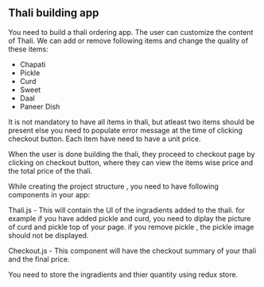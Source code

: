 ## Thali building app

You need to build a thali ordering app. The user can customize the content of Thali. We can add or remove following items and change the quality of these items:

-   Chapati
-   Pickle
-   Curd
-   Sweet
-   Daal
-   Paneer Dish

It is not mandatory to have all items in thali, but atleast two items should be present else you need to populate error message at the time of clicking checkout button. Each item have need to have a unit price.

When the user is done building the thali, they proceed to checkout page by clicking on checkout button, where they can view the items wise price and the total price of the thali.

While creating the project structure , you need to have following components in your app:

Thali.js - This will contain the UI of the ingradients added to the thali. for example if you have added pickle and curd, you need to diplay the picture of curd and pickle top of your page. if you remove pickle , the pickle image should not be displayed.

Checkout.js - This component will have the checkout summary of your thali and the final price.

You need to store the ingradients and thier quantity using redux store.
